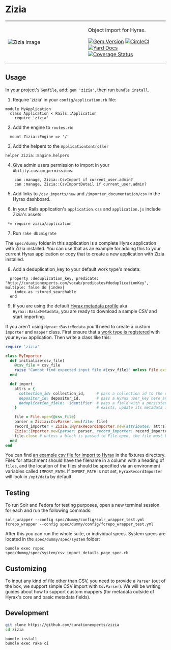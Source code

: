 # Zizia

<table width="100%">
<tr><td>
<img alt="Zizia image" src="https://camo.githubusercontent.com/87eafa4a5b6a84802eab583e532bb33881b8a7ab/68747470733a2f2f7777772e706572766572646f6e6b2e636f6d2f77696c64253230666c6f776572732f506172736e69702f476f6c64656e253230416c6578616e646572732f323030383038253230476f6c64656e253230416c6578616e646572253230285a697a69612532306175726561292532302d2532304e47532532302d253230746865253230426f6f6b2532306f6625323057696c64253230466c6f776572732e6a7067"?
</td><td width="50%">

Object import for Hyrax.

[![Gem Version](https://badge.fury.io/rb/zizia.svg)](https://badge.fury.io/rb/zizia)
[![CircleCI](https://circleci.com/gh/curationexperts/zizia.svg?style=svg)](https://circleci.com/gh/curationexperts/zizia)
[![Yard Docs](http://img.shields.io/badge/yard-docs-blue.svg)](http://www.rubydoc.info/gems/zizia) [![Coverage Status](https://coveralls.io/repos/github/curationexperts/zizia/badge.svg?branch=master)](https://coveralls.io/github/curationexperts/zizia?branch=master)

</td></tr>
</table>

## Usage

In your project's `Gemfile`, add: `gem 'zizia'`, then run `bundle install`.
1. Require 'zizia' in your `config/application.rb` file: 

```
module MyApplication
  class Application < Rails::Application
    require 'zizia'
```

2. Add the engine to `routes.rb`:
```
  mount Zizia::Engine => '/'
```

3. Add the helpers to the `ApplicationController`

```
helper Zizia::Engine.helpers
```

4. Give admin users permission to import in your `Ability.custom_permissions`:

```
    can :manage, Zizia::CsvImport if current_user.admin?
    can :manage, Zizia::CsvImportDetail if current_user.admin?
```

5. Add links to `/csv_imports/new` and `/importer_documentation/csv` in the Hyrax dashboard. 

6. In your Rails application's `application.css` and `application.js` include Zizia's assets:

```
 *= require zizia/application
```

7. Run `rake db:migrate`

The `spec/dummy` folder in this application is a complete Hyrax application with Zizia installed. 
You can use that as an example for adding this to your current Hyrax application or copy that
to create a new application with Zizia installed. 

8. Add a deduplication_key to your default work type's medata:

```
  property :deduplication_key, predicate: "http://curationexperts.com/vocab/predicates#deduplicationKey", multiple: false do |index|
    index.as :stored_searchable
  end
```

9. If you are using the default [Hyrax metadata profile](https://samvera.github.io/metadata_application_profile.html) aka `Hyrax::BasicMetadata`, you are ready to download a sample CSV and start importing. 


If you aren't using `Hyrax::BasicMedata` you'll need to create a custom `importer` and `mapper` class. First ensure that a [work type is registered](http://www.rubydoc.info/github/samvera/hyrax/Hyrax/Configuration#register_curation_concern-instance_method)
with your `Hyrax` application. Then write a class like this:

```ruby
require 'zizia'

class MyImporter
  def initialize(csv_file)
    @csv_file = csv_file
    raise "Cannot find expected input file #{csv_file}" unless File.exist?(csv_file)
  end

  def import
    attrs = {
      collection_id: collection_id,     # pass a collection id to the record importer and all records will be added to that collection
      depositor_id: depositor_id,       # pass a Hyrax user_key here and that Hyrax user will own all objects created during this import
      deduplication_field: 'identifier' # pass a field with a persistent identifier (e.g., ARK) and it will check to see if a record with that identifier already
    }                                   # exists, update its metadata if so, and only if it doesn't find a record with that identifier will it make a new object.

    file = File.open(@csv_file)
    parser = Zizia::CsvParser.new(file: file)
    record_importer = Zizia::HyraxRecordImporter.new(attributes: attrs)
    Zizia::Importer.new(parser: parser, record_importer: record_importer).import
    file.close # unless a block is passed to File.open, the file must be explicitly closed
  end
end
```

You can find [an example csv file for import to Hyrax](https://github.com/curationexperts/zizia/blob/master/spec/fixtures/hyrax/example.csv) in the fixtures directory. Files for attachment should have the filename in a column
with a heading of `files`, and the location of the files should be specified via an
environment variables called `IMPORT_PATH`. If `IMPORT_PATH` is not set, `HyraxRecordImporter` will look in `/opt/data` by default.

## Testing

To run Solr and Fedora for testing purposes, open a new terminal session for each and run the following commads: 

`solr_wrapper --config spec/dummy/config/solr_wrapper_test.yml`  
`fcrepo_wrapper --config spec/dummy/config/fcrepo_wrapper_test.yml`

After this you can run the whole suite, or individual specs. System specs are located
in the `spec/dummy/spec/system` folder:

`bundle exec rspec spec/dummy/spec/system/csv_import_details_page_spec.rb`


## Customizing
To input any kind of file other than CSV, you need to provide a `Parser` (out of the box, we support simple CSV import with `CsvParser`). We will be writing guides about
how to support custom mappers (for metadata outside of Hyrax's core and basic metadata fields).

## Development

```sh
git clone https://github.com/curationexperts/zizia
cd zizia

bundle install
bundle exec rake ci
```
